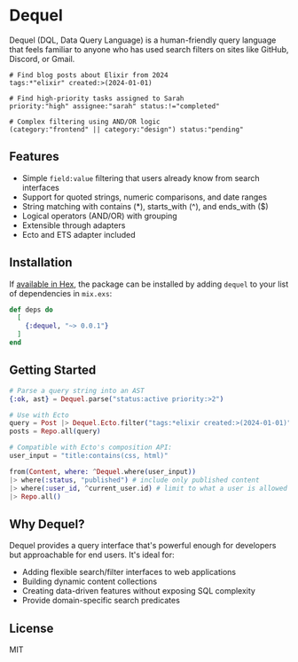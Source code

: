 # Dequel 

Dequel (DQL, Data Query Language) is a human-friendly query language that feels familiar to anyone who has used search filters on sites like GitHub, Discord, or Gmail.

```dequel
# Find blog posts about Elixir from 2024
tags:*"elixir" created:>(2024-01-01)

# Find high-priority tasks assigned to Sarah
priority:"high" assignee:"sarah" status:!="completed"

# Complex filtering using AND/OR logic
(category:"frontend" || category:"design") status:"pending"
```

## Features

- Simple `field:value` filtering that users already know from search interfaces
- Support for quoted strings, numeric comparisons, and date ranges
- String matching with contains (*), starts_with (^), and ends_with ($)
- Logical operators (AND/OR) with grouping 
- Extensible through adapters 
- Ecto and ETS adapter included

## Installation

If [available in Hex](https://hex.pm/docs/publish), the package can be installed
by adding `dequel` to your list of dependencies in `mix.exs`:

```elixir
def deps do
  [
    {:dequel, "~> 0.0.1"}
  ]
end
```

## Getting Started

```elixir
# Parse a query string into an AST
{:ok, ast} = Dequel.parse("status:active priority:>2")

# Use with Ecto
query = Post |> Dequel.Ecto.filter("tags:*elixir created:>(2024-01-01)")
posts = Repo.all(query)

# Compatible with Ecto's composition API:
user_input = "title:contains(css, html)"

from(Content, where: ^Dequel.where(user_input))
|> where(:status, "published") # include only published content
|> where(:user_id, ^current_user.id) # limit to what a user is allowed to see
|> Repo.all()
```

## Why Dequel?

Dequel provides a query interface that's powerful enough for developers but approachable for end users. It's ideal for:

- Adding flexible search/filter interfaces to web applications
- Building dynamic content collections
- Creating data-driven features without exposing SQL complexity
- Provide domain-specific search predicates

## License

MIT
